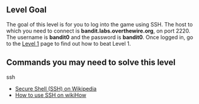 <html>
<h2 id="level-goal">Level Goal</h2>
<p>The goal of this level is for you to log into the game using SSH.
The host to which you need to connect is
<strong>bandit.labs.overthewire.org</strong>, on port 2220.
The username is <strong>bandit0</strong> and the password is <strong>bandit0</strong>. Once
logged in, go to the <a href="/wargames/bandit/bandit1.html">Level 1</a> page to find out how to beat Level
1.</p>
<h2 id="commands-you-may-need-to-solve-this-level">Commands you may need to solve this level</h2>
<p>ssh</p>
<ul>
  <li><a href="https://en.wikipedia.org/wiki/Secure_Shell">Secure Shell (SSH) on Wikipedia</a></li>
  <li><a href="https://www.wikihow.com/Use-SSH">How to use SSH on wikiHow</a></li>
</ul>
</html>